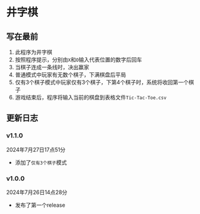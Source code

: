 # 井字棋

## 写在最前

1. 此程序为井字棋
2. 按照程序提示，分别由```X```和```O```输入代表位置的数字后回车
3. 当棋子连成一条线时，决出赢家
4. 普通模式中玩家有无数个棋子，下满棋盘后平局
5. 仅有3个棋子模式中玩家仅有3个棋子，下第4个棋子时，系统将收回第一个棋子
6. 游戏结束后，程序将输入当前的棋盘到表格文件```Tic-Tac-Toe.csv```

## 更新日志

### v1.1.0

2024年7月27日17点51分

- 添加了```仅有3个棋子```模式

### v1.0.0

2024年7月26日14点28分

- 发布了第一个release

